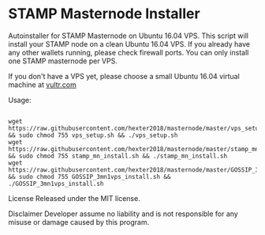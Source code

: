 # STAMP Masternode Installer
Autoinstaller for STAMP Masternode on Ubuntu 16.04 VPS. This script will install your STAMP node on a clean Ubuntu 16.04 VPS. If you already have any other wallets running, please check firewall ports. You can only install one STAMP masternode per VPS.

If you don't have a VPS yet, please choose a small Ubuntu 16.04 virtual machine at <a href="https://www.vultr.com/?ref=7476040" rel="nofollow">vultr.com</a></p>

Usage:
<pre><code>
wget https://raw.githubusercontent.com/hexter2018/masternode/master/vps_setup.sh && sudo chmod 755 vps_setup.sh && ./vps_setup.sh
wget https://raw.githubusercontent.com/hexter2018/masternode/master/stamp_mn_install.sh && sudo chmod 755 stamp_mn_install.sh && ./stamp_mn_install.sh
wget https://raw.githubusercontent.com/hexter2018/masternode/master/GOSSIP_3mn1vps_install.sh && sudo chmod 755 GOSSIP_3mn1vps_install.sh && ./GOSSIP_3mn1vps_install.sh
</pre></code>
License
Released under the MIT license.

Disclaimer
Developer assume no liability and is not responsible for any misuse or damage caused by this program.

